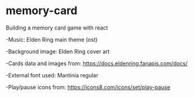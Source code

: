 # memory-card

Building a memory card game with react

-Music: Elden Ring main theme (ost)

-Background image: Elden Ring cover art

-Cards data and images from: https://docs.eldenring.fanapis.com/docs/

-External font used: Mantinia regular

-Play/pause icons from: https://icons8.com/icons/set/play-pause
